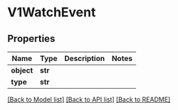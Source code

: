 # V1WatchEvent

## Properties
Name | Type | Description | Notes
------------ | ------------- | ------------- | -------------
**object** | **str** |  | 
**type** | **str** |  | 

[[Back to Model list]](../README.md#documentation-for-models) [[Back to API list]](../README.md#documentation-for-api-endpoints) [[Back to README]](../README.md)


